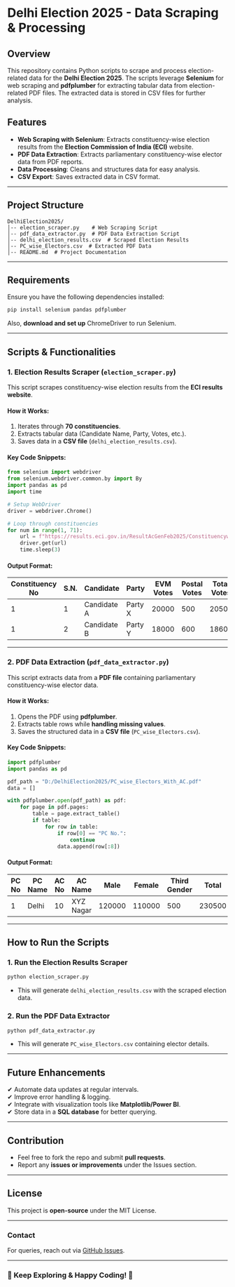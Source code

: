 # Delhi Election 2025 - Data Scraping & Processing

## Overview
This repository contains Python scripts to scrape and process election-related data for the **Delhi Election 2025**. The scripts leverage **Selenium** for web scraping and **pdfplumber** for extracting tabular data from election-related PDF files. The extracted data is stored in CSV files for further analysis.

## Features
- **Web Scraping with Selenium**: Extracts constituency-wise election results from the **Election Commission of India (ECI)** website.
- **PDF Data Extraction**: Extracts parliamentary constituency-wise elector data from PDF reports.
- **Data Processing**: Cleans and structures data for easy analysis.
- **CSV Export**: Saves extracted data in CSV format.

---

## Project Structure
```
DelhiElection2025/
│-- election_scraper.py    # Web Scraping Script
│-- pdf_data_extractor.py  # PDF Data Extraction Script
│-- delhi_election_results.csv  # Scraped Election Results
│-- PC_wise_Electors.csv  # Extracted PDF Data
│-- README.md  # Project Documentation
```

---

## Requirements
Ensure you have the following dependencies installed:
```sh
pip install selenium pandas pdfplumber
```

Also, **download and set up** ChromeDriver to run Selenium.

---

## Scripts & Functionalities
### **1. Election Results Scraper** (`election_scraper.py`)
This script scrapes constituency-wise election results from the **ECI results website**.

#### **How it Works:**
1. Iterates through **70 constituencies**.
2. Extracts tabular data (Candidate Name, Party, Votes, etc.).
3. Saves data in a **CSV file** (`delhi_election_results.csv`).

#### **Key Code Snippets:**
```python
from selenium import webdriver
from selenium.webdriver.common.by import By
import pandas as pd
import time

# Setup WebDriver
driver = webdriver.Chrome()

# Loop through constituencies
for num in range(1, 71):
    url = f"https://results.eci.gov.in/ResultAcGenFeb2025/ConstituencywiseU05{num}.htm"
    driver.get(url)
    time.sleep(3)
```

#### **Output Format:**
| Constituency No | S.N. | Candidate | Party | EVM Votes | Postal Votes | Total Votes |
|----------------|------|-----------|-------|-----------|--------------|-------------|
| 1             | 1    | Candidate A | Party X | 20000 | 500 | 20500 |
| 1             | 2    | Candidate B | Party Y | 18000 | 600 | 18600 |

---

### **2. PDF Data Extraction** (`pdf_data_extractor.py`)
This script extracts data from a **PDF file** containing parliamentary constituency-wise elector data.

#### **How it Works:**
1. Opens the PDF using **pdfplumber**.
2. Extracts table rows while **handling missing values**.
3. Saves the structured data in a **CSV file** (`PC_wise_Electors.csv`).

#### **Key Code Snippets:**
```python
import pdfplumber
import pandas as pd

pdf_path = "D:/DelhiElection2025/PC_wise_Electors_With_AC.pdf"
data = []

with pdfplumber.open(pdf_path) as pdf:
    for page in pdf.pages:
        table = page.extract_table()
        if table:
            for row in table:
                if row[0] == "PC No.":
                    continue
                data.append(row[:8])
```

#### **Output Format:**
| PC No | PC Name  | AC No | AC Name   | Male  | Female | Third Gender | Total   |
|-------|---------|-------|----------|-------|--------|--------------|---------|
| 1     | Delhi   | 10    | XYZ Nagar | 120000 | 110000 | 500          | 230500 |

---

## How to Run the Scripts

### **1. Run the Election Results Scraper**
```sh
python election_scraper.py
```
- This will generate `delhi_election_results.csv` with the scraped election data.

### **2. Run the PDF Data Extractor**
```sh
python pdf_data_extractor.py
```
- This will generate `PC_wise_Electors.csv` containing elector details.

---

## Future Enhancements
✔ Automate data updates at regular intervals.  
✔ Improve error handling & logging.  
✔ Integrate with visualization tools like **Matplotlib/Power BI**.  
✔ Store data in a **SQL database** for better querying.  

---

## Contribution
- Feel free to fork the repo and submit **pull requests**.
- Report any **issues or improvements** under the Issues section.

---

## License
This project is **open-source** under the MIT License.

---

### **Contact**
For queries, reach out via [GitHub Issues](https://github.com/your-repo/issues).

---

### 🚀 Keep Exploring & Happy Coding! 🚀

